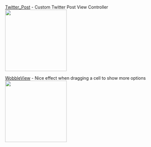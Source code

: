 [Twitter_Post](https://github.com/csontosgabor/Twitter_Post) - Custom Twitter Post View Controller
<br>
<img src="https://github.com/csontosgabor/Twitter_Post/raw/master/demo.gif" height="200">

[WobbleView](https://github.com/inFullMobile/WobbleView) - Nice effect when dragging a cell to show more options
<img src="https://github.com/inFullMobile/WobbleView/raw/master/wobble.gif?raw=true" height="200">
